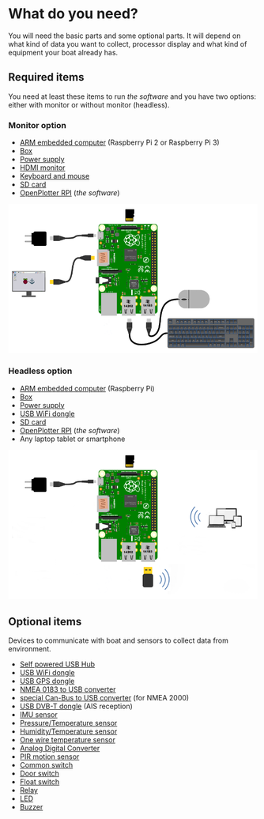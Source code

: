 # What do you need?

You will need the basic parts and some optional parts. It will depend on what kind of data you want to collect, processor display and what kind of equipment your boat already has.

## Required items

You need at least these items to run _the software_ and you have two options: either with monitor or without monitor \(headless\).

### Monitor option

* [ARM embedded computer](arm_computer.md) \(Raspberry Pi 2 or Raspberry Pi 3\)
* [Box](box.md)
* [Power supply](power_supply.md)
* [HDMI monitor](monitor.md)
* [Keyboard and mouse](keyboard.md)
* [SD card](sd_card.md)
* [OpenPlotter RPI](software.md) \(_the software_\)

![](start.png)

### Headless option

* [ARM embedded computer](arm_computer.md) \(Raspberry Pi\)
* [Box](box.md)
* [Power supply](power_supply.md)
* [USB WiFi dongle](wifi_dongle.md)
* [SD card](sd_card.md)
* [OpenPlotter RPI](software.md) \(_the software_\)
* Any laptop tablet or smartphone

![](start2.png)

## Optional items

Devices to communicate with boat and sensors to collect data from environment.

* [Self powered USB Hub](hub.md)
* [USB WiFi dongle](wifi_dongle.md)
* [USB GPS dongle](gps_dongle.md)
* [NMEA 0183 to USB converter](nmea_converter.md)
* [special Can-Bus to USB converter](can-usb-stick.md) \(for NMEA 2000\)
* [USB DVB-T dongle](dvb-t_dongle.md) \(AIS reception\)
* [IMU sensor](imu_sensor.md)
* [Pressure\/Temperature sensor](pressure_sensor.md)
* [Humidity\/Temperature sensor](humidity_sensor.md)
* [One wire temperature sensor](1w_temp_sensor.md)
* [Analog Digital Converter](analog-digital-converter.md)
* [PIR motion sensor](motion.md)
* [Common switch](common_sw.md)
* [Door switch](door_sw.md)
* [Float switch](float_sw.md)
* [Relay](relay.md)
* [LED](led.md)
* [Buzzer](buzzer.md)



